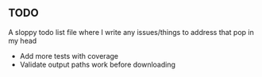 ## TODO
A sloppy todo list file where I write any issues/things to address that pop in my head
- Add more tests with coverage
- Validate output paths work before downloading
